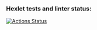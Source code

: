 ### Hexlet tests and linter status:
[![Actions Status](https://github.com/ProkhorovaPolina/qa-engineer-project-85/actions/workflows/hexlet-check.yml/badge.svg)](https://github.com/ProkhorovaPolina/qa-engineer-project-85/actions)